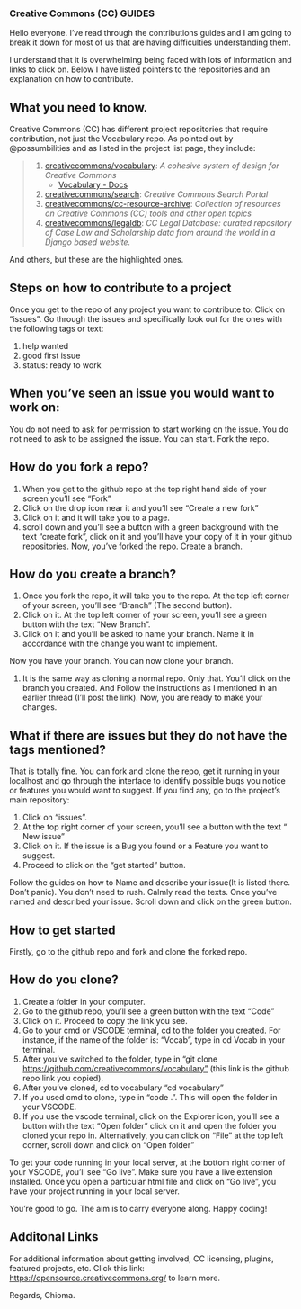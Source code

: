 ### Creative Commons (CC) GUIDES

Hello everyone. I’ve read through the contributions guides and I am going to break it down for most of us that are having difficulties understanding them.

I understand that it is overwhelming being faced with lots of information and links to click on.
Below I have listed pointers to the repositories and an explanation on how to contribute.

## What you need to know.

Creative Commons (CC) has different project repositories that require contribution, not just the Vocabulary repo.
As pointed out by @possumbilities and as listed in the project list page, they include:

> 1. [creativecommons/vocabulary](https://github.com/creativecommons/vocabulary): _A cohesive system of design for Creative Commons_
>    - [Vocabulary - Docs](https://vocabulary-docs.netlify.app/)
> 2. [creativecommons/search](https://github.com/creativecommons/search): _Creative Commons Search Portal_
> 3. [creativecommons/cc-resource-archive](https://github.com/creativecommons/cc-resource-archive): _Collection of resources on Creative Commons (CC) tools and other open topics_
> 4. [creativecommons/legaldb](https://github.com/creativecommons/legaldb): _CC Legal Database: curated repository of Case Law and Scholarship data from around the world in a Django based website._

And others, but these are the highlighted ones.

## Steps on how to contribute to a project

Once you get to the repo of any project you want to contribute to:
Click on “issues”. Go through the issues and specifically look out for the ones with the following tags or text:
1. help wanted
2. good first issue  
3. status: ready to work

## When you’ve seen an issue you would want to work on:

You do not need to ask for permission to start working on the issue.
You do not need to ask to be assigned the issue. You can start.
Fork the repo.

## How do you fork a repo?

1. When you get to the github repo at the top right hand side of your screen you’ll see “Fork”
2. Click on the drop icon near it and you’ll see “Create a new fork”
3. Click on it and it will take you to a page.
4. scroll down and you’ll see a button with a green background with the text “create fork”, click on it and you’ll have your copy of it in your github repositories.
Now, you’ve forked the repo. Create a branch.

## How do you create a branch?

1. Once you fork the repo, it will take you to the repo. At the top left corner of your screen, you’ll see “Branch” (The second button).
2. Click on it. At the top left corner of your screen, you’ll see a green button with the text “New Branch”.
3. Click on it and you’ll be asked to name your branch. Name it in accordance with the change you want to implement.

Now you have your branch. You can now clone your branch.
1. It is the same way as cloning a normal repo. Only that. You’ll click on the branch you created. And Follow the instructions as I mentioned in an earlier thread (I’ll post the link).
Now, you are ready to make your changes.

## What if there are issues but they do not have the tags mentioned?

That is totally fine. You can fork and clone the repo, get it running in your localhost and go through the interface to identify possible bugs you notice or features you would want to suggest.
If you find any, go to the project’s main repository:

1. Click on “issues”.
2. At the top right corner of your screen, you’ll see a button with the text “ New issue”
3. Click on it. If the issue is a Bug you found or a Feature you want to suggest.
4. Proceed to click on the “get started” button.

Follow the guides on how to Name and describe your issue(It is listed there. Don’t panic). You don’t need to rush. Calmly read the texts.
Once you’ve named and described your issue. Scroll down and click on the green button.

## How to get started

Firstly, go to the github repo and fork and clone the forked repo.

## How do you clone?

1. Create a folder in your computer.
2. Go to the github repo, you’ll see a green button with the text “Code”
3. Click on it. Proceed to copy the link you see.
4. Go to your cmd or VSCODE terminal, cd to the folder you created. For instance, if the name of the folder is: “Vocab”, type in cd Vocab in your terminal.
5. After you’ve switched to the folder, type in “git clone https://github.com/creativecommons/vocabulary” (this link is the github repo link you copied).
6. After you’ve cloned, cd to vocabulary “cd vocabulary”
7. If you used cmd to clone, type in “code .”. This will open the folder in your VSCODE.
8. If you use the vscode terminal, click on the Explorer icon, you’ll see a button with the text “Open folder” click on it and open the folder you cloned your repo in.
   Alternatively, you can click on “File” at the top left corner, scroll down and click on “Open folder”

To get your code running in your local server, at the bottom right corner of your VSCODE, you’ll see “Go live”. Make sure you have a live extension installed.
Once you open a particular html file and click on “Go live”, you have your project running in your local server.

You’re good to go.
The aim is to carry everyone along.
Happy coding!

## Additonal Links
For additional information about getting involved, CC licensing, plugins, featured projects, etc. 
Click this link: https://opensource.creativecommons.org/ to learn more. 

Regards,
Chioma.
